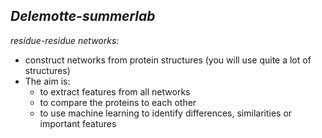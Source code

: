 ## *Delemotte-summerlab*

*residue-residue networks:*
- construct networks from protein structures (you will use quite a lot of structures)
- The aim is:
  - to extract features from all networks
  - to compare the proteins to each other
  - to use machine learning to identify differences, similarities or important features
